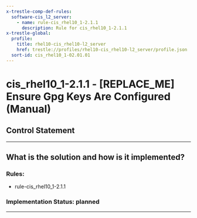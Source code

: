 ```yaml
---
x-trestle-comp-def-rules:
  software-cis_l2_server:
    - name: rule-cis_rhel10_1-2.1.1
      description: Rule for cis_rhel10_1-2.1.1
x-trestle-global:
  profile:
    title: rhel10-cis_rhel10-l2_server
    href: trestle://profiles/rhel10-cis_rhel10-l2_server/profile.json
  sort-id: cis_rhel10_1-02.01.01
---
```


# cis_rhel10_1-2.1.1 - \[REPLACE_ME\] Ensure Gpg Keys Are Configured (Manual)

## Control Statement

______________________________________________________________________

## What is the solution and how is it implemented?

<!-- For implementation status enter one of: implemented, partial, planned, alternative, not-applicable -->

<!-- Note that the list of rules under ### Rules: is read-only and changes will not be captured after assembly to JSON -->

<!-- Add control implementation description here for control: cis_rhel10_1-2.1.1 -->

### Rules:

  - rule-cis_rhel10_1-2.1.1

### Implementation Status: planned

______________________________________________________________________
